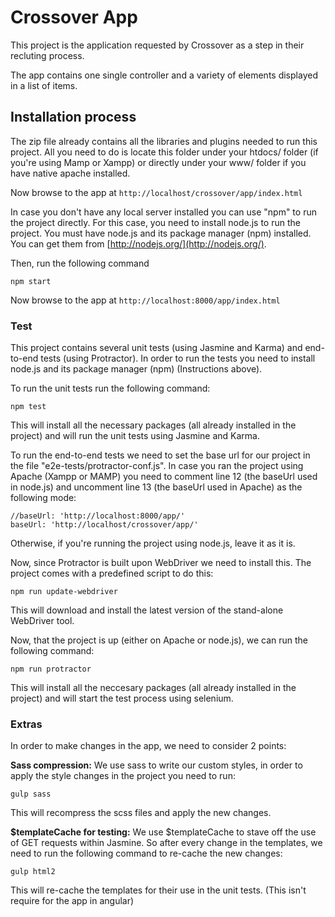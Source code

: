 # Crossover App

This project is the application requested by Crossover as a step in their recluting process.

The app contains one single controller and a variety of elements displayed in a list of items.


## Installation process

The zip file already contains all the libraries and plugins needed to run this project.
All you need to do is locate this folder under your htdocs/ folder (if you're using Mamp or Xampp)
or directly under your www/ folder if you have native apache installed.

Now browse to the app at `http://localhost/crossover/app/index.html`

In case you don't have any local server installed you can use "npm" to run the project directly.
For this case, you need to install node.js to run the project. You must have node.js and
its package manager (npm) installed.  You can get them from [http://nodejs.org/](http://nodejs.org/).

Then, run the following command

```
npm start
```

Now browse to the app at `http://localhost:8000/app/index.html`


### Test

This project contains several unit tests (using Jasmine and Karma) and end-to-end tests (using Protractor).
In order to run the tests you need to install node.js and its package manager (npm) (Instructions above).

To run the unit tests run the following command:
```
npm test
```

This will install all the necessary packages (all already installed in the project)
and will run the unit tests using Jasmine and Karma.

To run the end-to-end tests we need to set the base url for our project in the file "e2e-tests/protractor-conf.js".
In case you ran the project using Apache (Xampp or MAMP) you need to comment line 12 (the baseUrl used in node.js)
and uncomment line 13 (the baseUrl used in Apache) as the following mode:

```
//baseUrl: 'http://localhost:8000/app/'
baseUrl: 'http://localhost/crossover/app/'
```
Otherwise, if you're running the project using node.js, leave it as it is.

Now, since Protractor is built upon WebDriver we need to install this.
The project comes with a predefined script to do this:

```
npm run update-webdriver
```

This will download and install the latest version of the stand-alone WebDriver tool.

Now, that the project is up (either on Apache or node.js), we can run the following command:

```
npm run protractor
```

This will install all the neccesary packages (all already installed in the project)
and will start the test process using selenium.

### Extras

In order to make changes in the app, we need to consider 2 points:

**Sass compression:**
We use sass to write our custom styles, in order to apply the style changes in the project
you need to run:
```
gulp sass
```
This will recompress the scss files and apply the new changes.

**$templateCache for testing:**
We use $templateCache to stave off the use of GET requests within Jasmine.
So after every change in the templates, we need to run the following command to re-cache the new changes:
```
gulp html2
```
This will re-cache the templates for their use in the unit tests. (This isn't require for the app in angular)